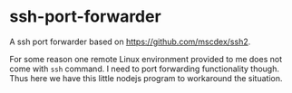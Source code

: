 # ssh-port-forwarder
A ssh port forwarder based on https://github.com/mscdex/ssh2.

For some reason one remote Linux environment provided to me does not come with `ssh` command. I need to port forwarding functionality though. Thus here we have this little nodejs program to workaround the situation.

